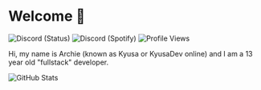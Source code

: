 # Welcome 👋
![Discord (Status)](https://img.shields.io/endpoint?url=https://dev.discordprofiles.me/api/badge/status/596879758244053002?simple=true&logo=discord&logoColor=white&color=43B581) ![Discord (Spotify)](https://img.shields.io/endpoint?label=Listening%20To&url=https://dev.discordprofiles.me/api/badge/spotify/596879758244053002&color=1ED45F)
![Profile Views](https://komarev.com/ghpvc/?username=KyusaDev)

Hi, my name is Archie (known as Kyusa or KyusaDev online) and I am a 13 year old "fullstack" developer.

![GitHub Stats](https://github-readme-stats.vercel.app/api?username=KyusaDev&count_private=true&show_icons=true&theme=dracula)
